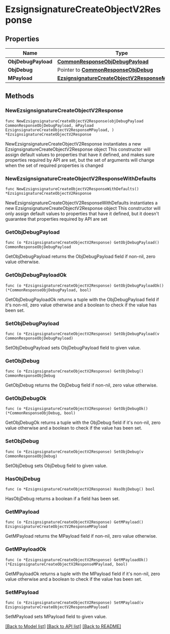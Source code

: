 # EzsignsignatureCreateObjectV2Response

## Properties

Name | Type | Description | Notes
------------ | ------------- | ------------- | -------------
**ObjDebugPayload** | [**CommonResponseObjDebugPayload**](CommonResponseObjDebugPayload.md) |  | 
**ObjDebug** | Pointer to [**CommonResponseObjDebug**](CommonResponseObjDebug.md) |  | [optional] 
**MPayload** | [**EzsignsignatureCreateObjectV2ResponseMPayload**](EzsignsignatureCreateObjectV2ResponseMPayload.md) |  | 

## Methods

### NewEzsignsignatureCreateObjectV2Response

`func NewEzsignsignatureCreateObjectV2Response(objDebugPayload CommonResponseObjDebugPayload, mPayload EzsignsignatureCreateObjectV2ResponseMPayload, ) *EzsignsignatureCreateObjectV2Response`

NewEzsignsignatureCreateObjectV2Response instantiates a new EzsignsignatureCreateObjectV2Response object
This constructor will assign default values to properties that have it defined,
and makes sure properties required by API are set, but the set of arguments
will change when the set of required properties is changed

### NewEzsignsignatureCreateObjectV2ResponseWithDefaults

`func NewEzsignsignatureCreateObjectV2ResponseWithDefaults() *EzsignsignatureCreateObjectV2Response`

NewEzsignsignatureCreateObjectV2ResponseWithDefaults instantiates a new EzsignsignatureCreateObjectV2Response object
This constructor will only assign default values to properties that have it defined,
but it doesn't guarantee that properties required by API are set

### GetObjDebugPayload

`func (o *EzsignsignatureCreateObjectV2Response) GetObjDebugPayload() CommonResponseObjDebugPayload`

GetObjDebugPayload returns the ObjDebugPayload field if non-nil, zero value otherwise.

### GetObjDebugPayloadOk

`func (o *EzsignsignatureCreateObjectV2Response) GetObjDebugPayloadOk() (*CommonResponseObjDebugPayload, bool)`

GetObjDebugPayloadOk returns a tuple with the ObjDebugPayload field if it's non-nil, zero value otherwise
and a boolean to check if the value has been set.

### SetObjDebugPayload

`func (o *EzsignsignatureCreateObjectV2Response) SetObjDebugPayload(v CommonResponseObjDebugPayload)`

SetObjDebugPayload sets ObjDebugPayload field to given value.


### GetObjDebug

`func (o *EzsignsignatureCreateObjectV2Response) GetObjDebug() CommonResponseObjDebug`

GetObjDebug returns the ObjDebug field if non-nil, zero value otherwise.

### GetObjDebugOk

`func (o *EzsignsignatureCreateObjectV2Response) GetObjDebugOk() (*CommonResponseObjDebug, bool)`

GetObjDebugOk returns a tuple with the ObjDebug field if it's non-nil, zero value otherwise
and a boolean to check if the value has been set.

### SetObjDebug

`func (o *EzsignsignatureCreateObjectV2Response) SetObjDebug(v CommonResponseObjDebug)`

SetObjDebug sets ObjDebug field to given value.

### HasObjDebug

`func (o *EzsignsignatureCreateObjectV2Response) HasObjDebug() bool`

HasObjDebug returns a boolean if a field has been set.

### GetMPayload

`func (o *EzsignsignatureCreateObjectV2Response) GetMPayload() EzsignsignatureCreateObjectV2ResponseMPayload`

GetMPayload returns the MPayload field if non-nil, zero value otherwise.

### GetMPayloadOk

`func (o *EzsignsignatureCreateObjectV2Response) GetMPayloadOk() (*EzsignsignatureCreateObjectV2ResponseMPayload, bool)`

GetMPayloadOk returns a tuple with the MPayload field if it's non-nil, zero value otherwise
and a boolean to check if the value has been set.

### SetMPayload

`func (o *EzsignsignatureCreateObjectV2Response) SetMPayload(v EzsignsignatureCreateObjectV2ResponseMPayload)`

SetMPayload sets MPayload field to given value.



[[Back to Model list]](../README.md#documentation-for-models) [[Back to API list]](../README.md#documentation-for-api-endpoints) [[Back to README]](../README.md)


